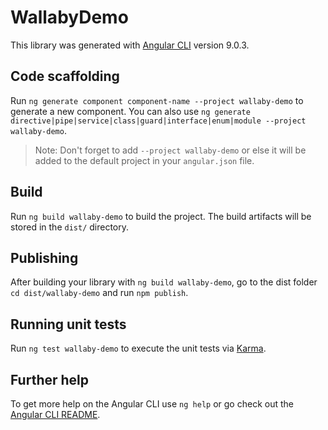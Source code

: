 # WallabyDemo

This library was generated with [Angular CLI](https://github.com/angular/angular-cli) version 9.0.3.

## Code scaffolding

Run `ng generate component component-name --project wallaby-demo` to generate a new component. You can also use `ng generate directive|pipe|service|class|guard|interface|enum|module --project wallaby-demo`.
> Note: Don't forget to add `--project wallaby-demo` or else it will be added to the default project in your `angular.json` file. 

## Build

Run `ng build wallaby-demo` to build the project. The build artifacts will be stored in the `dist/` directory.

## Publishing

After building your library with `ng build wallaby-demo`, go to the dist folder `cd dist/wallaby-demo` and run `npm publish`.

## Running unit tests

Run `ng test wallaby-demo` to execute the unit tests via [Karma](https://karma-runner.github.io).

## Further help

To get more help on the Angular CLI use `ng help` or go check out the [Angular CLI README](https://github.com/angular/angular-cli/blob/master/README.md).

